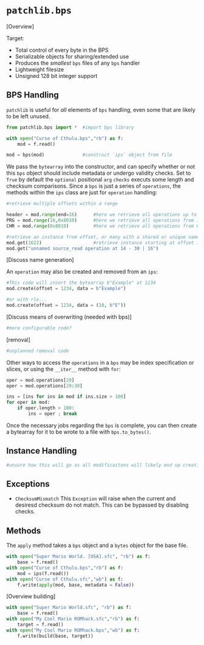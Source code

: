 # `patchlib.bps`

[Overview]

Target:

- Total control of every byte in the BPS
- Serializable objects for sharing/extended use
- Produces the *smallest* `bps` files of any `bps` handler
- Lightweight filesize
- Unsigned 128 bit integer support

## BPS Handling
`patchlib` is useful for *all* elements of `bps` handling, even some that are likely to be left unused.

```python
from patchlib.bps import *	#import bps library

with open("Curse of Cthulu.bps","rb") as f:
	mod = f.read()

mod = bps(mod)				#construct `ips` object from file
```
We pass the `bytearray` into the constructor, and can specify whether or not this `bps` object should include metadata or undergo validity checks. Set to `True` by default the `optional` positional `arg` `checks` executs some length and checksum comparisons. Since a `bps` is just a series of `operations`, the methods within the `ips` class are just for `operation` handling:
```python
#retrieve multiple offsets within a range

header = mod.range(end=16)		#here we retrieve all operations up to the 16th byte
PRG = mod.range(16,0x8010)		#here we retrieve all operations from 16 to 0x8010
CHR = mod.range(0x8010)			#here we retrieve all operations from 0x8010 to the end

#retrieve an instance from offset, or many with a shared or unique name
mod.get(1622)					#retrieve instance starting at offset 1622
mod.get("unnamed source_read operation at 14 - 30 | 16")
```

[Discuss name generation]

An `operation` may also be created and removed from an `ips`:
```python
#This code will insert the bytearray b"Example" at 1234
mod.create(offset = 1234, data = b"Example")

#or with rle...
mod.create(offset = 1234, data = (10, b"E"))
```
[Discuss means of overwriting (needed with bps)]
```python
#more configurable code?
```
[removal]
```python
#unplanned removal code
```
Other ways to access the `operations` in a `bps` may be index specification or slices, or using the `__iter__` method with `for`:
```python
oper = mod.operations[20]
oper = mod.operations[20:30]

ins = [ins for ins in mod if ins.size > 100]
for oper in mod:
	if oper.length > 100: 
		ins = oper ; break
```
Once the necessary jobs regarding the `bps` is complete, you can then create a bytearray for it to be wrote to a file with `bps.to_bytes()`.

## Instance Handling
```python
#unsure how this will go as all modificaitons will likely end up creating/removing
```
## Exceptions

- `ChecksumMismatch`
This `Exception` will raise when the current and desiresd checksum do not match. This can be bypassed by disabling checks.

## Methods

The `apply` method takes a `bps` object and a `bytes` object for the base file.
```python
with open("Super Mario World. [USA].sfc", "rb") as f:
	base = f.read()
with open("Curse of Cthulu.bps","rb") as f:
	mod = ips(f.read())
with open("Curse of Cthulu.sfc","wb") as f:
	f.write(apply(mod, base, metadata = False))
```
[Overview building]
```python
with open("Super Mario World.sfc", "rb") as f:
	base = f.read()
with open("My Cool Mario ROMhack.sfc","rb") as f:
	target = f.read()
with open("My Cool Mario ROMhack.bps","wb") as f:
	f.write(build(base, target))
```
